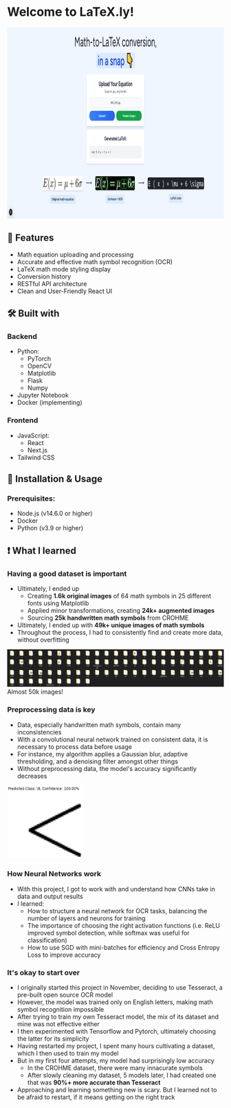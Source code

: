 # Welcome to LaTeX.ly!

<img src="https://github.com/dawsonxiong/LaTeX.ly/blob/main/frontend/public/home.png" alt="Homepage" width="1120" height="445">

## 🚀 Features
- Math equation uploading and processing
- Accurate and effective math symbol recognition (OCR)
- LaTeX math mode styling display
- Conversion history
- RESTful API architecture
- Clean and User-Friendly React UI

## 🛠 Built with
### Backend
- Python:
  - PyTorch
  - OpenCV
  - Matplotlib
  - Flask
  - Numpy
- Jupyter Notebook
- Docker (implementing)

### Frontend
- JavaScript:
  - React
  - Next.js
- Tailwind CSS

## 🔧 Installation & Usage
### Prerequisites:
- Node.js (v14.6.0 or higher)
- Docker
- Python (v3.9 or higher)

## ❗ What I learned
### Having a good dataset is important
- Ultimately, I ended up
  - Creating **1.6k original images** of 64 math symbols in 25 different fonts using Matplotlib
  - Applied minor transformations, creating **24k+ augmented images**
  - Sourcing **25k handwritten math symbols** from CROHME
- Ultimately, I ended up with **49k+ unique images of math symbols**
- Throughout the process, I had to consistently find and create more data, without overfitting

![Dataset](https://github.com/dawsonxiong/LaTeX.ly/blob/main/frontend/public/dataset.png)
Almost 50k images!

### Preprocessing data is key
- Data, especially handwritten math symbols, contain many inconsistencies
- With a convolutional neural network trained on consistent data, it is necessary to process data before usage
- For instance, my algorithm applies a Gaussian blur, adaptive thresholding, and a denoising filter amongst other things
- Without preprocessing data, the model's accuracy significantly decreases

<img src="https://github.com/dawsonxiong/LaTeX.ly/blob/main/frontend/public/prediction.png" alt="Prediction" width="180" height="170">

### How Neural Networks work
- With this project, I got to work with and understand how CNNs take in data and output results
- I learned:
  - How to structure a neural network for OCR tasks, balancing the number of layers and neurons for training
  - The importance of choosing the right activation functions (i.e. ReLU improved symbol detection, while softmax was useful for classification)
  - How to use SGD with mini-batches for efficiency and Cross Entropy Loss to improve accuracy

### It's okay to start over
- I originally started this project in November, deciding to use Tesseract, a pre-built open source OCR model
- However, the model was trained only on English letters, making math symbol recognition impossible
- After trying to train my own Tesseract model, the mix of its dataset and mine was not effective either
- I then experimented with Tensorflow and Pytorch, ultimately choosing the latter for its simplicity
- Having restarted my project, I spent many hours cultivating a dataset, which I then used to train my model
- But in my first four attempts, my model had surprisingly low accuracy
  - In the CROHME dataset, there were many innacurate symbols
  - After slowly cleaning my dataset, 5 models later, I had created one that was **90%+ more accurate than Tesseract**
- Approaching and learning something new is scary. But I learned not to be afraid to restart, if it means getting on the right track
